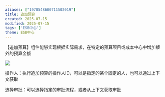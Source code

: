 ```yaml
---
aliases: ["1970548600711502019"]
title: 追加预算
created: 2025-07-15
modified: 2025-07-15
tags: ['ESB中心']
theme: ESB中心
---
```


【追加预算】组件能够实现根据实际需求，在特定的预算项目或成本中心中增加额外的预算金额

![](a1034448e69f85ddf0ca272de4cba7c0.jpg)

操作人：执行追加预算的操作人ID，可以是指定的某个固定的人，也可以通过上下文获取

选择审批：可以选择指定的审批流程，或者从上下文获取审批